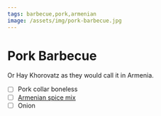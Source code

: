 ```yaml
---
tags: barbecue,pork,armenian
image: /assets/img/pork-barbecue.jpg
---
```


# Pork Barbecue

Or Hay Khorovatz as they would call it in Armenia.

- [ ] Pork collar boneless
- [ ] [Armenian spice mix](https://recipes.sil.mt/spice/armenian-barbecue/)
- [ ] Onion

